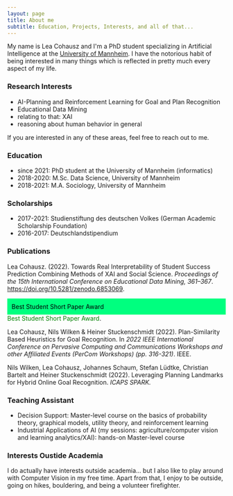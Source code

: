 ```yaml
---
layout: page
title: About me
subtitle: Education, Projects, Interests, and all of that...
---
```


My name is Lea Cohausz and I'm a PhD student specializing in Artificial Intelligence at the <a href="[https://www.w3schools.com/](https://www.uni-mannheim.de/dws/research/focus-groups/artificial-intelligence-prof-stuckenschmidt/)">University of Mannheim</a>. I have the notorious habit of being interested in many things which is reflected in pretty much every aspect of my life. 

### Research Interests

- AI-Planning and Reinforcement Learning for Goal and Plan Recognition
- Educational Data Mining 
- relating to that: XAI
- reasoning about human behavior in general

If you are interested in any of these areas, feel free to reach out to me.


### Education

- since 2021: PhD student at the University of Mannheim (informatics)
- 2018-2020: M.Sc. Data Science, University of Mannheim
- 2018-2021: M.A. Sociology, University of Mannheim


### Scholarships

- 2017-2021: Studienstiftung des deutschen Volkes (German Academic Scholarship Foundation)
- 2016-2017: Deutschlandstipendium


### Publications

Lea Cohausz. (2022). Towards Real Interpretability of Student Success Prediction Combining Methods of XAI and Social Science.
*Proceedings of the 15th International Conference on Educational Data Mining, 361–367*. https://doi.org/10.5281/zenodo.6853069.
<div style="background-color:springgreen;color:black;padding:2%;">Best Student Short Paper Award</div>
<span style="color:green">Best Student Short Paper Award</span>. 

Lea Cohausz, Nils Wilken & Heiner Stuckenschmidt (2022). Plan-Similarity Based Heuristics for Goal Recognition. In *2022 IEEE International Conference on Pervasive Computing and Communications Workshops and other Affiliated Events (PerCom Workshops) (pp. 316-321)*. IEEE.

Nils Wilken, Lea Cohausz, Johannes Schaum, Stefan Lüdtke, Christian Bartelt and Heiner Stuckenschmidt (2022). Leveraging Planning Landmarks for Hybrid Online Goal Recognition. *ICAPS SPARK.*


### Teaching Assistant

- Decision Support: Master-level course on the basics of probability theory, graphical models, utility theory, and reinforcement learning
- Industrial Applications of AI (my sessions: agriculture/computer vision and learning analytics/XAI): hands-on Master-level course 


### Interests Oustide Academia

I do actually have interests outside academia... but I also like to play around with Computer Vision in my free time. Apart from that, I enjoy to be outside, going on hikes, bouldering, and being a volunteer firefighter.

